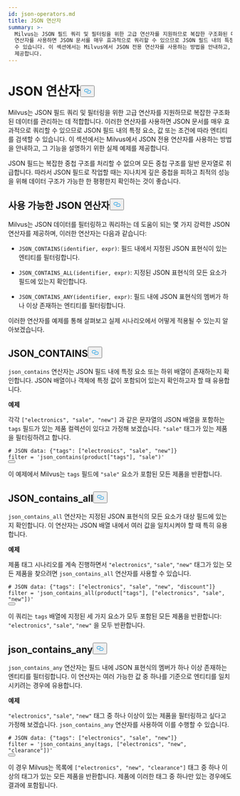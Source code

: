 ```yaml
---
id: json-operators.md
title: JSON 연산자
summary: >-
  Milvus는 JSON 필드 쿼리 및 필터링을 위한 고급 연산자를 지원하므로 복잡한 구조화된 데이터를 관리하는 데 적합합니다. 이러한
  연산자를 사용하면 JSON 문서를 매우 효과적으로 쿼리할 수 있으므로 JSON 필드 내의 특정 요소, 값 또는 조건에 따라 엔티티를 검색할
  수 있습니다. 이 섹션에서는 Milvus에서 JSON 전용 연산자를 사용하는 방법을 안내하고, 그 기능을 설명하기 위한 실제 예제를
  제공합니다.
---
```

<h1 id="JSON-Operators" class="common-anchor-header">JSON 연산자<button data-href="#JSON-Operators" class="anchor-icon" translate="no">
      <svg translate="no"
        aria-hidden="true"
        focusable="false"
        height="20"
        version="1.1"
        viewBox="0 0 16 16"
        width="16"
      >
        <path
          fill="#0092E4"
          fill-rule="evenodd"
          d="M4 9h1v1H4c-1.5 0-3-1.69-3-3.5S2.55 3 4 3h4c1.45 0 3 1.69 3 3.5 0 1.41-.91 2.72-2 3.25V8.59c.58-.45 1-1.27 1-2.09C10 5.22 8.98 4 8 4H4c-.98 0-2 1.22-2 2.5S3 9 4 9zm9-3h-1v1h1c1 0 2 1.22 2 2.5S13.98 12 13 12H9c-.98 0-2-1.22-2-2.5 0-.83.42-1.64 1-2.09V6.25c-1.09.53-2 1.84-2 3.25C6 11.31 7.55 13 9 13h4c1.45 0 3-1.69 3-3.5S14.5 6 13 6z"
        ></path>
      </svg>
    </button></h1><p>Milvus는 JSON 필드 쿼리 및 필터링을 위한 고급 연산자를 지원하므로 복잡한 구조화된 데이터를 관리하는 데 적합합니다. 이러한 연산자를 사용하면 JSON 문서를 매우 효과적으로 쿼리할 수 있으므로 JSON 필드 내의 특정 요소, 값 또는 조건에 따라 엔티티를 검색할 수 있습니다. 이 섹션에서는 Milvus에서 JSON 전용 연산자를 사용하는 방법을 안내하고, 그 기능을 설명하기 위한 실제 예제를 제공합니다.</p>
<div class="alert note">
<p>JSON 필드는 복잡한 중첩 구조를 처리할 수 없으며 모든 중첩 구조를 일반 문자열로 취급합니다. 따라서 JSON 필드로 작업할 때는 지나치게 깊은 중첩을 피하고 최적의 성능을 위해 데이터 구조가 가능한 한 평평한지 확인하는 것이 좋습니다.</p>
</div>
<h2 id="Available-JSON-Operators" class="common-anchor-header">사용 가능한 JSON 연산자<button data-href="#Available-JSON-Operators" class="anchor-icon" translate="no">
      <svg translate="no"
        aria-hidden="true"
        focusable="false"
        height="20"
        version="1.1"
        viewBox="0 0 16 16"
        width="16"
      >
        <path
          fill="#0092E4"
          fill-rule="evenodd"
          d="M4 9h1v1H4c-1.5 0-3-1.69-3-3.5S2.55 3 4 3h4c1.45 0 3 1.69 3 3.5 0 1.41-.91 2.72-2 3.25V8.59c.58-.45 1-1.27 1-2.09C10 5.22 8.98 4 8 4H4c-.98 0-2 1.22-2 2.5S3 9 4 9zm9-3h-1v1h1c1 0 2 1.22 2 2.5S13.98 12 13 12H9c-.98 0-2-1.22-2-2.5 0-.83.42-1.64 1-2.09V6.25c-1.09.53-2 1.84-2 3.25C6 11.31 7.55 13 9 13h4c1.45 0 3-1.69 3-3.5S14.5 6 13 6z"
        ></path>
      </svg>
    </button></h2><p>Milvus는 JSON 데이터를 필터링하고 쿼리하는 데 도움이 되는 몇 가지 강력한 JSON 연산자를 제공하며, 이러한 연산자는 다음과 같습니다:</p>
<ul>
<li><p><code translate="no">JSON_CONTAINS(identifier, expr)</code>: 필드 내에서 지정된 JSON 표현식이 있는 엔티티를 필터링합니다.</p></li>
<li><p><code translate="no">JSON_CONTAINS_ALL(identifier, expr)</code>: 지정된 JSON 표현식의 모든 요소가 필드에 있는지 확인합니다.</p></li>
<li><p><code translate="no">JSON_CONTAINS_ANY(identifier, expr)</code>: 필드 내에 JSON 표현식의 멤버가 하나 이상 존재하는 엔티티를 필터링합니다.</p></li>
</ul>
<p>이러한 연산자를 예제를 통해 살펴보고 실제 시나리오에서 어떻게 적용될 수 있는지 알아보겠습니다.</p>
<h2 id="JSONCONTAINS" class="common-anchor-header">JSON_CONTAINS<button data-href="#JSONCONTAINS" class="anchor-icon" translate="no">
      <svg translate="no"
        aria-hidden="true"
        focusable="false"
        height="20"
        version="1.1"
        viewBox="0 0 16 16"
        width="16"
      >
        <path
          fill="#0092E4"
          fill-rule="evenodd"
          d="M4 9h1v1H4c-1.5 0-3-1.69-3-3.5S2.55 3 4 3h4c1.45 0 3 1.69 3 3.5 0 1.41-.91 2.72-2 3.25V8.59c.58-.45 1-1.27 1-2.09C10 5.22 8.98 4 8 4H4c-.98 0-2 1.22-2 2.5S3 9 4 9zm9-3h-1v1h1c1 0 2 1.22 2 2.5S13.98 12 13 12H9c-.98 0-2-1.22-2-2.5 0-.83.42-1.64 1-2.09V6.25c-1.09.53-2 1.84-2 3.25C6 11.31 7.55 13 9 13h4c1.45 0 3-1.69 3-3.5S14.5 6 13 6z"
        ></path>
      </svg>
    </button></h2><p><code translate="no">json_contains</code> 연산자는 JSON 필드 내에 특정 요소 또는 하위 배열이 존재하는지 확인합니다. JSON 배열이나 객체에 특정 값이 포함되어 있는지 확인하고자 할 때 유용합니다.</p>
<p><strong>예제</strong></p>
<p>각각 <code translate="no">[&quot;electronics&quot;, &quot;sale&quot;, &quot;new&quot;]</code> 과 같은 문자열의 JSON 배열을 포함하는 <code translate="no">tags</code> 필드가 있는 제품 컬렉션이 있다고 가정해 보겠습니다. <code translate="no">&quot;sale&quot;</code> 태그가 있는 제품을 필터링하려고 합니다.</p>
<pre><code translate="no" class="language-python"><span class="hljs-comment"># JSON data: {&quot;tags&quot;: [&quot;electronics&quot;, &quot;sale&quot;, &quot;new&quot;]}</span>
<span class="hljs-built_in">filter</span> = <span class="hljs-string">&#x27;json_contains(product[&quot;tags&quot;], &quot;sale&quot;)&#x27;</span>
<button class="copy-code-btn"></button></code></pre>
<p>이 예제에서 Milvus는 <code translate="no">tags</code> 필드에 <code translate="no">&quot;sale&quot;</code> 요소가 포함된 모든 제품을 반환합니다.</p>
<h2 id="JSONCONTAINSALL" class="common-anchor-header">JSON_contains_all<button data-href="#JSONCONTAINSALL" class="anchor-icon" translate="no">
      <svg translate="no"
        aria-hidden="true"
        focusable="false"
        height="20"
        version="1.1"
        viewBox="0 0 16 16"
        width="16"
      >
        <path
          fill="#0092E4"
          fill-rule="evenodd"
          d="M4 9h1v1H4c-1.5 0-3-1.69-3-3.5S2.55 3 4 3h4c1.45 0 3 1.69 3 3.5 0 1.41-.91 2.72-2 3.25V8.59c.58-.45 1-1.27 1-2.09C10 5.22 8.98 4 8 4H4c-.98 0-2 1.22-2 2.5S3 9 4 9zm9-3h-1v1h1c1 0 2 1.22 2 2.5S13.98 12 13 12H9c-.98 0-2-1.22-2-2.5 0-.83.42-1.64 1-2.09V6.25c-1.09.53-2 1.84-2 3.25C6 11.31 7.55 13 9 13h4c1.45 0 3-1.69 3-3.5S14.5 6 13 6z"
        ></path>
      </svg>
    </button></h2><p><code translate="no">json_contains_all</code> 연산자는 지정된 JSON 표현식의 모든 요소가 대상 필드에 있는지 확인합니다. 이 연산자는 JSON 배열 내에서 여러 값을 일치시켜야 할 때 특히 유용합니다.</p>
<p><strong>예제</strong></p>
<p>제품 태그 시나리오를 계속 진행하면서 <code translate="no">&quot;electronics&quot;</code>, <code translate="no">&quot;sale&quot;</code>, <code translate="no">&quot;new&quot;</code> 태그가 있는 모든 제품을 찾으려면 <code translate="no">json_contains_all</code> 연산자를 사용할 수 있습니다.</p>
<pre><code translate="no" class="language-python"><span class="hljs-comment"># JSON data: {&quot;tags&quot;: [&quot;electronics&quot;, &quot;sale&quot;, &quot;new&quot;, &quot;discount&quot;]}</span>
<span class="hljs-built_in">filter</span> = <span class="hljs-string">&#x27;json_contains_all(product[&quot;tags&quot;], [&quot;electronics&quot;, &quot;sale&quot;, &quot;new&quot;])&#x27;</span>
<button class="copy-code-btn"></button></code></pre>
<p>이 쿼리는 <code translate="no">tags</code> 배열에 지정된 세 가지 요소가 모두 포함된 모든 제품을 반환합니다: <code translate="no">&quot;electronics&quot;</code>, <code translate="no">&quot;sale&quot;</code>, <code translate="no">&quot;new&quot;</code> 을 모두 반환합니다.</p>
<h2 id="JSONCONTAINSANY" class="common-anchor-header">json_contains_any<button data-href="#JSONCONTAINSANY" class="anchor-icon" translate="no">
      <svg translate="no"
        aria-hidden="true"
        focusable="false"
        height="20"
        version="1.1"
        viewBox="0 0 16 16"
        width="16"
      >
        <path
          fill="#0092E4"
          fill-rule="evenodd"
          d="M4 9h1v1H4c-1.5 0-3-1.69-3-3.5S2.55 3 4 3h4c1.45 0 3 1.69 3 3.5 0 1.41-.91 2.72-2 3.25V8.59c.58-.45 1-1.27 1-2.09C10 5.22 8.98 4 8 4H4c-.98 0-2 1.22-2 2.5S3 9 4 9zm9-3h-1v1h1c1 0 2 1.22 2 2.5S13.98 12 13 12H9c-.98 0-2-1.22-2-2.5 0-.83.42-1.64 1-2.09V6.25c-1.09.53-2 1.84-2 3.25C6 11.31 7.55 13 9 13h4c1.45 0 3-1.69 3-3.5S14.5 6 13 6z"
        ></path>
      </svg>
    </button></h2><p><code translate="no">json_contains_any</code> 연산자는 필드 내에 JSON 표현식의 멤버가 하나 이상 존재하는 엔티티를 필터링합니다. 이 연산자는 여러 가능한 값 중 하나를 기준으로 엔티티를 일치시키려는 경우에 유용합니다.</p>
<p><strong>예제</strong></p>
<p><code translate="no">&quot;electronics&quot;</code>, <code translate="no">&quot;sale&quot;</code>, <code translate="no">&quot;new&quot;</code> 태그 중 하나 이상이 있는 제품을 필터링하고 싶다고 가정해 보겠습니다. <code translate="no">json_contains_any</code> 연산자를 사용하여 이를 수행할 수 있습니다.</p>
<pre><code translate="no" class="language-python"><span class="hljs-comment"># JSON data: {&quot;tags&quot;: [&quot;electronics&quot;, &quot;sale&quot;, &quot;new&quot;]}</span>
<span class="hljs-built_in">filter</span> = <span class="hljs-string">&#x27;json_contains_any(tags, [&quot;electronics&quot;, &quot;new&quot;, &quot;clearance&quot;])&#x27;</span>
<button class="copy-code-btn"></button></code></pre>
<p>이 경우 Milvus는 목록에 <code translate="no">[&quot;electronics&quot;, &quot;new&quot;, &quot;clearance&quot;]</code> 태그 중 하나 이상의 태그가 있는 모든 제품을 반환합니다. 제품에 이러한 태그 중 하나만 있는 경우에도 결과에 포함됩니다.</p>
